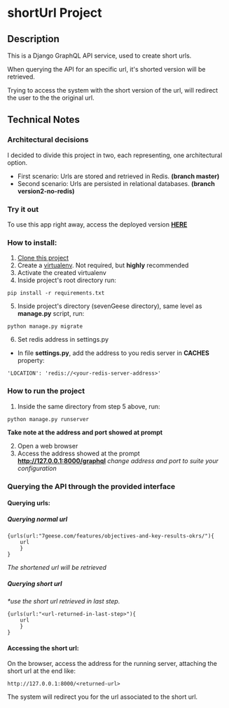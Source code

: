 # shortUrl Project

## Description
This is a Django GraphQL API service, used to create short urls.

When querying the API for an specific url, it's shorted version will be retrieved.

Trying to access the system with the short version of the url, will redirect the user to the the original url.

## Technical Notes
### Architectural decisions

I decided to divide this project in two, each representing, one architectural option.
- First scenario: Urls are stored and retrieved in Redis. **(branch master)**
- Second scenario: Urls are persisted in relational databases. **(branch version2-no-redis)**

### Try it out
To use this app right away, access the deployed version **[HERE](https://wandss-urlshortener.herokuapp.com/graphql)**

### How to install:
1. [Clone this project](https://github.com/wandss/shortenUrl.git)
2. Create a [virtualenv](https://virtualenv.pypa.io/en/latest/). Not required, but **highly** recommended
3. Activate the created virtualenv
4. Inside project's root directory run:
```
pip install -r requirements.txt
```

5. Inside project's directory (sevenGeese directory), same level as **manage.py** script, run:
```
python manage.py migrate
```

6. Set redis address in settings.py
- In file **settings.py**, add the address to you redis server in **CACHES** property:
```
'LOCATION': 'redis://<your-redis-server-address>'
```

### How to run the project
1. Inside the same directory from step 5 above, run:
```
python manage.py runserver
```
**Take note at the address and port showed at prompt**

2. Open a web browser
3. Access the address showed at the prompt **http://127.0.0.1:8000/graphql**
*change address and port to suite your configuration*

### Querying the API through the provided interface
#### Querying urls:
##### Querying normal url
```
{urls(url:"7geese.com/features/objectives-and-key-results-okrs/"){
  	url
	}
}
```
*The shortened url will be retrieved*
##### Querying short url
_*use the short url retrieved in last step._
```
{urls(url:"<url-returned-in-last-step>"){
  	url
	}
}
```

#### Accessing the short url:
On the browser, access the address for the running server, attaching the short url at the end like:
```
http://127.0.0.1:8000/<returned-url>
```
The system will redirect you for the url associated to the short url.
